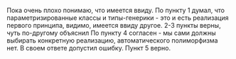 Пока очень плохо понимаю, что имеется ввиду.
По пункту 1 думал, что параметризированные классы и типы-генерики - это и есть 
реализация первого принципа, видимо, имеется ввиду другое.
2-3 пункты верны, чуть по-другому объяснил
По пункту 4 согласен - мы сами должны выбирать конкретную реализацию, автоматического
полиморфизма нет. В своем ответе допустил ошибку.
Пункт 5 верно.